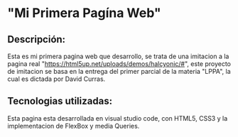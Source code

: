 # "Mi Primera Pagína Web" 
## Descripción:
Esta es mi primera pagina web que desarrollo, se trata de una imitacion a la pagina real "https://html5up.net/uploads/demos/halcyonic/#", este proyecto
de imitacion se basa en la entrega del primer parcial de la materia "LPPA", la cual es dictada por David Curras.

## Tecnologias utilizadas:
Esta pagina esta desarrollada en visual studio code, con HTML5, CSS3 y la implementacion de FlexBox y media Queries.
